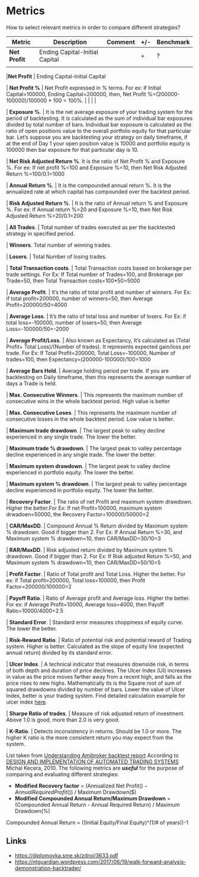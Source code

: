 
# Metrics
How to select relevant metrics in order to compare different strategies?

|Metric| Description | Comment | +/- | Benchmark |
|------|-------------|---------|-----|-----------|
|__Net Profit__ | Ending Capital-Initial Capital |  | + | ? |
|||||

|__Net Profit__ | Ending Capital-Initial Capital

 |  __Net Profit %__ | Net Profit expressed in % terms. For ex: if Initial Capital=100000, Ending Capital=200000, then, Net Profit %=(200000-100000)/100000 * 100 = 100%. | | | |

 |  __Exposure %__.   | It is the net average exposure of your trading system for the period of backtesting. It is calculated as the sum of individual bar exposures divided by total number of bars. Individual bar exposure is calculated as the ratio of open positions value to the overall portfolio equity for that particular bar. Let’s suppose you are backtesting your strategy on daily timeframe, if at the end of Day 1 your open position value is 10000 and portfolio equity is 100000 then bar exposure for that particular day is 10.

 |  __Net Risk Adjusted Return %__. It is the ratio of Net Profit % and Exposure %. For ex: If net profit %=100 and Exposure %=10, then Net Risk Adjusted Return %=100/0.1=1000

 |  __Annual Return %__.  |  It is the compounded annual return %. It is the annualized rate at which capital has compounded over the backtest period.

 |  __Risk Adjusted Return %__. |  It is the ratio of Annual return % and Exposure %. For ex: If Annual return %=20 and Exposure %=10, then Net Risk Adjusted Return %=20/0.1=200

 |  __All Trades__. |  Total number of trades executed as per the backtested strategy in specified period.

 |  __Winners__. Total number of winning trades.

 |  __Losers__. |  Total Number of losing trades.

 |  __Total Transaction costs__. |  Total Transaction costs based on brokerage per trade settings. For Ex: If Total number of Trades=100, and Brokerage per Trade=50, then Total Transaction costs=100*50=5000

 |  __Average Profit__.  | It’s the ratio of total profit and number of winners. For Ex: if total profit=200000, number of winners=50, then Average Profit=200000/50=4000

 |  __Average Loss__.  | It’s the ratio of total loss and number of losers. For Ex: if total loss=-100000, number of losers=50, then Average Loss=-100000/50=-2000

 |  __Average Profit/Loss__. |  Also known as Expectancy, It’s calculated as (Total Profit+ Total Loss)/(Number of trades). It represents expected gain/loss per trade. For Ex: If Total Profit=200000, Total Loss=-100000, Number of trades=100, then Expectancy=(200000-100000)/100=1000

 |  __Average Bars Held__.  |  Average holding period per trade. If you are backtesting on Daily timeframe, then this represents the average number of days a Trade is held.

 |  __Max. Consecutive Winners__. |  This represents the maximum number of consecutive wins in the whole backtest period. High value is better

 |  __Max. Consecutive Loses__. |  This represents the maximum number of consecutive losses in the whole backtest period. Low value is better.

 |  __Maximum trade drawdown__.  | The largest peak to valley decline experienced in any single trade. The lower the better.

 |  __Maximum trade % drawdown__.  |  The largest peak to valley percentage decline experienced in any single trade. The lower the better.

 | __Maximum system drawdown__.  |  The largest peak to valley decline experienced in portfolio equity. The lower the better.

 |  __Maximum system % drawdown__.  | The largest peak to valley percentage decline experienced in portfolio equity. The lower the better.

 |  __Recovery Factor__.   | The ratio of net Profit and maximum system drawdown. Higher the better.For Ex: If net Profit=100000, maximum system drwadoen=50000, the Recovery Factor=100000/50000=2

 |  __CAR/MaxDD__.  | Compound Annual % Return divided by Maximum system % drawdown. Good if bigger than 2. For Ex: If Annual Return %=30, and Maximum system % drawdown=10, then CAR/MaxDD=30/10=3

 | __RAR/MaxDD__.  | Risk adjusted return divided by Maximum system % drawdown. Good if bigger than 2. For Ex: If Risk adjusted Return %=50, and Maximum system % drawdown=10, then CAR/MaxDD=50/10=5

 |  __Profit Factor__.  |  Ratio of Total profit and Total Loss. Higher the better. For ex: if Total profit=200000, Total loss=100000, then Profit Factor=200000/100000=2

 |  __Payoff Ratio__.  | Ratio of Average profit and Average loss. Higher the better. For ex: if Average Profit=10000, Average loss=4000, then Payoff Ratio=10000/4000=2.5

 | __Standard Error__.  | Standard error measures choppiness of equity curve. The lower the better.

 |  __Risk-Reward Ratio__.  | Ratio of potential risk and potential reward of Trading system. Higher is better. Calculated as the slope of equity line (expected annual return) divided by its standard error.

 | __Ulcer Index__.  | A technical indicator that measures downside risk, in terms of both depth and duration of price declines. The Ulcer Index (UI) increases in value as the price moves farther away from a recent high, and falls as the price rises to new highs. Mathematically its is the Square root of sum of squared drawdowns divided by number of bars. Lower the value of Ulcer Index, better is your trading system. Find detailed calculation example for ulcer index [here](http://www.tangotools.com/ui/ui.htm).

 |  __Sharpe Ratio of trades__.  | Measure of risk adjusted return of investment. Above 1.0 is good, more than 2.0 is very good.

 |  __K-Ratio__.  | Detects inconsistency in returns. Should be 1.0 or more. The higher K ratio is the more consistent return you may expect from the system.

List taken from [Understanding Amibroker backtest report](http://tradingtuitions.com/understanding-amibroker-backtest-report/)
According to [DESIGN AND IMPLEMENTATION OF AUTOMATED TRADING SYSTEMS](https://diplomovka.sme.sk/zdroj/3633.pdf) Michal Kecera, 2010.
The following metrics are ___useful___ for the purpose of comparing and evaluating different strategies:

* __Modified Recovery factor__ = (Annualized Net Profit($) - Annual Required Profit($)) / Maximum Drawdown($)
* __Modified Compounded Annual Return/Maximum Drawdown__ = (Compounded Annual Return - Annual Required Return) / Maximum Drawdown(%)

Compounded Annual Return = ((Initial Equity/Final Equity)^(1/# of years))-1


## Links
* https://diplomovka.sme.sk/zdroj/3633.pdf
* https://ntguardian.wordpress.com/2017/06/19/walk-forward-analysis-demonstration-backtrader/
